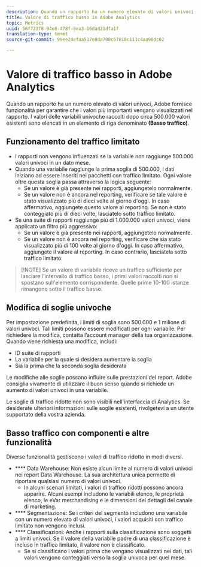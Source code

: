 ```yaml
---
description: Quando un rapporto ha un numero elevato di valori univoci, Adobe fornisce funzionalità per garantire che i valori più importanti vengano visualizzati nel rapporto.
title: Valore di traffico basso in Adobe Analytics
topic: Metrics
uuid: 56f723f8-94e8-478f-8ea3-16dad21dfa1f
translation-type: tm+mt
source-git-commit: 99ee24efaa517e8da700c67818c111c4aa90dc02

---
```



# Valore di traffico basso in Adobe Analytics

Quando un rapporto ha un numero elevato di valori univoci, Adobe fornisce funzionalità per garantire che i valori più importanti vengano visualizzati nel rapporto. I valori delle variabili univoche raccolti dopo circa 500.000 valori esistenti sono elencati in un elemento di riga denominato **(Basso traffico)**.

## Funzionamento del traffico limitato

* I rapporti non vengono influenzati se la variabile non raggiunge 500.000 valori univoci in un dato mese.
* Quando una variabile raggiunge la prima soglia di 500.000, i dati iniziano ad essere inseriti nei pacchetti con traffico limitato. Ogni valore oltre questa soglia passa attraverso la logica seguente:
   * Se un valore è già presente nei rapporti, aggiungetelo normalmente.
   * Se un valore non è ancora nel reporting, verificare se tale valore è stato visualizzato più di dieci volte al giorno d'oggi. In caso affermativo, aggiungete questo valore al reporting. Se non è stato conteggiato più di dieci volte, lasciatelo sotto traffico limitato.
* Se una suite di rapporti raggiunge più di 1.000.000 valori univoci, viene applicato un filtro più aggressivo:
   * Se un valore è già presente nei rapporti, aggiungetelo normalmente.
   * Se un valore non è ancora nel reporting, verificare che sia stato visualizzato più di 100 volte al giorno d'oggi. In caso affermativo, aggiungete il valore al reporting. In caso contrario, lasciatela sotto traffico limitato.

> [!NOTE] Se un valore di variabile riceve un traffico sufficiente per lasciare l'intervallo di traffico basso, i primi valori raccolti non si spostano sull'elemento corrispondente. Quelle prime 10-100 istanze rimangono sotto il traffico basso.

## Modifica di soglie univoche

Per impostazione predefinita, i limiti di soglia sono 500.000 e 1 milione di valori univoci. Tali limiti possono essere modificati per ogni variabile. Per richiedere la modifica, contatta l’account manager della tua organizzazione. Quando viene richiesta una modifica, includi:

* ID suite di rapporti
* La variabile per la quale si desidera aumentare la soglia
* Sia la prima che la seconda soglia desiderata

Le modifiche alle soglie possono influire sulle prestazioni del report. Adobe consiglia vivamente di utilizzare il buon senso quando si richiede un aumento di valori univoci in una variabile.

Le soglie di traffico ridotte non sono visibili nell'interfaccia di Analytics. Se desiderate ulteriori informazioni sulle soglie esistenti, rivolgetevi a un utente supportato della vostra azienda.

## Basso traffico con componenti e altre funzionalità

Diverse funzionalità gestiscono i valori di traffico ridotto in modi diversi.

* **** Data Warehouse: Non esiste alcun limite al numero di valori univoci nei report Data Warehouse. La sua architettura unica permette di riportare qualsiasi numero di valori univoci.
   * In alcuni scenari limitati, i valori di traffico ridotti possono ancora apparire. Alcuni esempi includono le variabili elenco, le proprietà elenco, le eVar merchandising e le dimensioni dei dettagli del canale di marketing.
* **** Segmentazione: Se i criteri del segmento includono una variabile con un numero elevato di valori univoci, i valori acquisiti con traffico limitato non vengono inclusi.
* **** Classificazioni: Anche i rapporti sulla classificazione sono soggetti a limiti univoci. Se il valore della variabile padre di una classificazione è incluso in traffico limitato, il valore non è classificato.
   * Se si classificano i valori prima che vengano visualizzati nei dati, tali valori vengono conteggiati verso la soglia univoca per quel mese.
